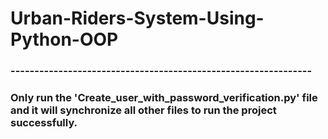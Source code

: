 # Urban-Riders-System-Using-Python-OOP
### ---------------------------------------------------------------
### Only run the 'Create_user_with_password_verification.py' file and it will synchronize all other files to run the project successfully.
